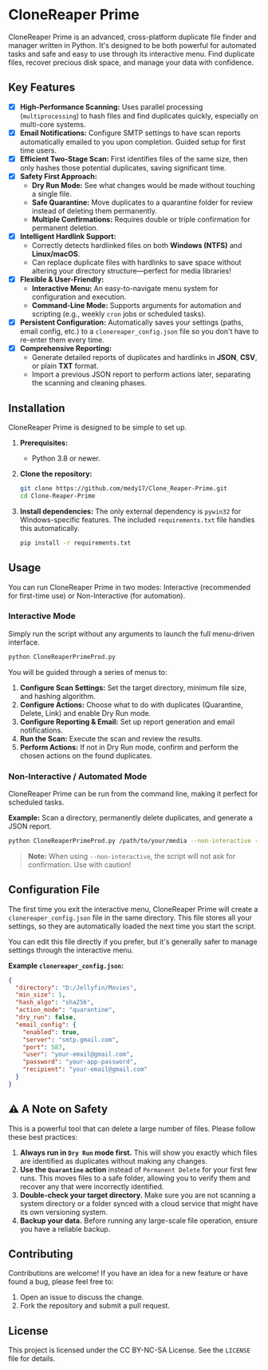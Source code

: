# CloneReaper Prime

CloneReaper Prime is an advanced, cross-platform duplicate file finder and manager written in Python. It's designed to be both powerful for automated tasks and safe and easy to use through its interactive menu. Find duplicate files, recover precious disk space, and manage your data with confidence.

## Key Features

-   [x] **High-Performance Scanning:** Uses parallel processing (`multiprocessing`) to hash files and find duplicates quickly, especially on multi-core systems.
-   [x] **Email Notifications:** Configure SMTP settings to have scan reports automatically emailed to you upon completion. Guided setup for first time users.
-   [x] **Efficient Two-Stage Scan:** First identifies files of the same size, then only hashes those potential duplicates, saving significant time.
-   [x] **Safety First Approach:**
    -   **Dry Run Mode:** See what changes would be made without touching a single file.
    -   **Safe Quarantine:** Move duplicates to a quarantine folder for review instead of deleting them permanently.
    -   **Multiple Confirmations:** Requires double or triple confirmation for permanent deletion.
-   [x] **Intelligent Hardlink Support:**
    -   Correctly detects hardlinked files on both **Windows (NTFS)** and **Linux/macOS**.
    -   Can replace duplicate files with hardlinks to save space without altering your directory structure—perfect for media libraries!
-   [x] **Flexible & User-Friendly:**
    -   **Interactive Menu:** An easy-to-navigate menu system for configuration and execution.
    -   **Command-Line Mode:** Supports arguments for automation and scripting (e.g., weekly `cron` jobs or scheduled tasks).
-   [x] **Persistent Configuration:** Automatically saves your settings (paths, email config, etc.) to a `clonereaper_config.json` file so you don't have to re-enter them every time.
-   [x] **Comprehensive Reporting:**
    -   Generate detailed reports of duplicates and hardlinks in **JSON**, **CSV**, or plain **TXT** format.
    -   Import a previous JSON report to perform actions later, separating the scanning and cleaning phases.

## Installation

CloneReaper Prime is designed to be simple to set up.

1.  **Prerequisites:**
    -   Python 3.8 or newer.

2.  **Clone the repository:**
    ```bash
    git clone https://github.com/medy17/Clone_Reaper-Prime.git
    cd Clone-Reaper-Prime
    ```

3.  **Install dependencies:**
    The only external dependency is `pywin32` for Windows-specific features. The included `requirements.txt` file handles this automatically.
    ```bash
    pip install -r requirements.txt
    ```

## Usage

You can run CloneReaper Prime in two modes: Interactive (recommended for first-time use) or Non-Interactive (for automation).

### Interactive Mode

Simply run the script without any arguments to launch the full menu-driven interface.

```bash
python CloneReaperPrimeProd.py
```

You will be guided through a series of menus to:
1.  **Configure Scan Settings:** Set the target directory, minimum file size, and hashing algorithm.
2.  **Configure Actions:** Choose what to do with duplicates (Quarantine, Delete, Link) and enable Dry Run mode.
3.  **Configure Reporting & Email:** Set up report generation and email notifications.
4.  **Run the Scan:** Execute the scan and review the results.
5.  **Perform Actions:** If not in Dry Run mode, confirm and perform the chosen actions on the found duplicates.

### Non-Interactive / Automated Mode

CloneReaper Prime can be run from the command line, making it perfect for scheduled tasks.

**Example:** Scan a directory, permanently delete duplicates, and generate a JSON report.

```bash
python CloneReaperPrimeProd.py /path/to/your/media --non-interactive --action delete --report-format json
```

> **Note:** When using `--non-interactive`, the script will not ask for confirmation. Use with caution!

## Configuration File

The first time you exit the interactive menu, CloneReaper Prime will create a `clonereaper_config.json` file in the same directory. This file stores all your settings, so they are automatically loaded the next time you start the script.

You can edit this file directly if you prefer, but it's generally safer to manage settings through the interactive menu.

**Example `clonereaper_config.json`:**
```json
{
  "directory": "D:/Jellyfin/Movies",
  "min_size": 1,
  "hash_algo": "sha256",
  "action_mode": "quarantine",
  "dry_run": false,
  "email_config": {
    "enabled": true,
    "server": "smtp.gmail.com",
    "port": 587,
    "user": "your-email@gmail.com",
    "password": "your-app-password",
    "recipient": "your-email@gmail.com"
  }
}
```

## ⚠️ A Note on Safety

This is a powerful tool that can delete a large number of files. Please follow these best practices:

1.  **Always run in `Dry Run` mode first.** This will show you exactly which files are identified as duplicates without making any changes.
2.  **Use the `Quarantine` action** instead of `Permanent Delete` for your first few runs. This moves files to a safe folder, allowing you to verify them and recover any that were incorrectly identified.
3.  **Double-check your target directory.** Make sure you are not scanning a system directory or a folder synced with a cloud service that might have its own versioning system.
4.  **Backup your data.** Before running any large-scale file operation, ensure you have a reliable backup.

## Contributing

Contributions are welcome! If you have an idea for a new feature or have found a bug, please feel free to:
1.  Open an issue to discuss the change.
2.  Fork the repository and submit a pull request.

## License

This project is licensed under the CC BY-NC-SA License. See the `LICENSE` file for details.
